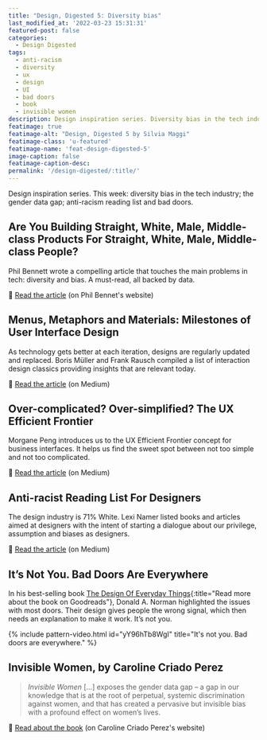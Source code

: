 ```yaml
---
title: "Design, Digested 5: Diversity bias"
last_modified_at: '2022-03-23 15:31:31'
featured-post: false
categories:
  - Design Digested
tags:
  - anti-racism
  - diversity
  - ux
  - design
  - UI
  - bad doors
  - book
  - invisible women
description: Design inspiration series. Diversity bias in the tech industry; the gender data gap; anti-racism reading list and bad doors.
featimage: true
featimage-alt: "Design, Digested 5 by Silvia Maggi"
featimage-class: 'u-featured'
featimage-name: 'feat-design-digested-5'
image-caption: false
featimage-caption-desc: 
permalink: '/design-digested/:title/'
---
```

<p class="lead">Design inspiration series. This week: diversity bias in the tech industry; the gender data gap; anti-racism reading list and bad doors.</p>

<!--more-->

## Are You Building Straight, White, Male, Middle-class Products For Straight, White, Male, Middle-class People?

Phil Bennett wrote a compelling article that touches the main problems in tech: diversity and bias. A must-read, all backed by data.

<p class="detached">🔗 <a href="https://www.softwareiseasypeoplearehard.com/are-you-building-straight-white-male-middle-class-products-for-straight-white-male-middle-class-people/">Read the article</a> (on Phil Bennet's website)</p>

## Menus, Metaphors and Materials: Milestones of User Interface Design

As technology gets better at each iteration, designs are regularly updated and replaced. Boris Müller and Frank Rausch compiled a list of interaction design classics providing insights that are relevant today.

<p class="detached">🔗 <a href="https://medium.com/@borism/menus-metaphors-and-materials-milestones-of-user-interface-design-f3f75481c46c">Read the article</a> (on Medium)</p>

## Over-complicated? Over-simplified? The UX Efficient Frontier

Morgane Peng introduces us to the UX Efficient Frontier concept for business interfaces. It helps us find the sweet spot between not too simple and not too complicated.

<p class="detached">🔗 <a href="https://uxdesign.cc/over-complicated-over-simplified-the-ux-efficient-frontier-561d7773bc6b">Read the article</a> (on Medium)</p>

## Anti-racist Reading List For Designers

The design industry is 71% White. Lexi Namer listed books and articles aimed at designers with the intent of starting a dialogue about our privilege, assumption and biases as designers.

<p class="detached">🔗 <a href="https://uxdesign.cc/anti-racist-reading-list-for-designers-e51b3ac4bd0">Read the article</a> (on Medium)</p>

## It’s Not You. Bad Doors Are Everywhere

In his best-selling book [The Design Of Everyday Things](https://www.goodreads.com/book/show/840.The_Design_of_Everyday_Things){:title="Read more about the book on Goodreads"}, Donald A. Norman highlighted the issues with most doors. Their design gives people the wrong signal, which then needs an explanation to make it work. It’s not you.

{% include pattern-video.html id="yY96hTb8WgI" title="It's not you. Bad doors are everywhere." %}

## Invisible Women, by Caroline Criado Perez

> _Invisible Women_ […] exposes the gender data gap – a gap in our knowledge that is at the root of perpetual, systemic discrimination against women, and that has created a pervasive but invisible bias with a profound effect on women’s lives.


<p class="detached">🔗 <a href="https://www.carolinecriadoperez.com/books">Read about the book</a> (on Caroline Criado Perez's website)</p>
